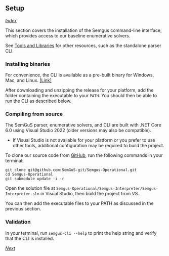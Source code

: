 ## Setup

*[Index](getting-started)*

This section covers the installation of the Semgus command-line interface, which provides access to our baseline enumerative solvers.

See [Tools and Libraries](tools) for other resources, such as the standalone parser CLI.

### Installing binaries

For convenience, the CLI is available as a pre-built binary for Windows, Mac, and Linux. [[Link]](https://github.com/SemGuS-git/Semgus-Operational/releases)

After downloading and unzipping the release for your platform, add the folder containing the executable to your `PATH`. You should then be able to run the CLI as described below.

### Compiling from source

The SemGuS parser, enumerative solvers, and CLI are built with .NET Core 6.0 using Visual Studio 2022 (older versions may also be compatible).
- If Visual Studio is not available for your platform or you prefer to use other tools, additional configuration may be required to build the project.

To clone our source code from [GitHub](https://github.com/SemGuS-git/Semgus-Operational), run the following commands in your terminal:

```
git clone git@github.com:SemGuS-git/Semgus-Operational.git
cd Semgus-Operational
git submodule update -i -r
```

Open the solution file at `Semgus-Operational/Semgus-Interpreter/Semgus-Interpreter.sln` in Visual Studio, then build the project from VS.

You can then add the executable files to your PATH as discussed in the previous section.

### Validation

In your terminal, run `semgus-cli --help` to print the help string and verify that the CLI is installed.

*[Next](getting-started-cli)*